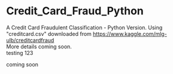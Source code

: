# Credit_Card_Fraud_Python
A Credit Card Fraudulent Classification - Python Version.
Using "creditcard.csv" downloaded from https://www.kaggle.com/mlg-ulb/creditcardfraud  
More details coming soon.  
testing 123  

coming soon
